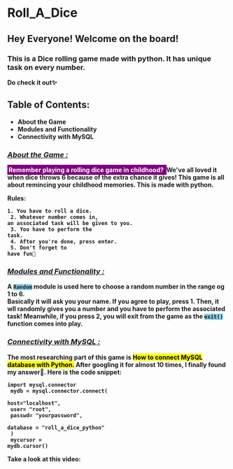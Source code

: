 # Roll_A_Dice 
## Hey Everyone! Welcome on the board!
### This is a Dice rolling game made with python. It has unique task on every number.
 <b> Do check it out✨  
## Table of Contents: 
* About the Game
* Modules and Functionality 
* Connectivity with MySQL</mark> 

### <u> ***About the Game :*** </u>

<mark style="background: purple; color:white;padding:3px">Remember playing a rolling dice game in childhood? </mark> 
     We've all loved it when dice throws 6 because of the extra chance it gives!
     This game is all about remincing your childhood memories. This is made with python. 
   
Rules: 

   <code>1. You have to roll a dice. <br>
      2. Whatever number comes in, an associated task will be given to you. <br>
      3. You have to perform the task. <br>
      4. After you're done, press enter.<br> 
      5. Don't forget to have fun🥳 </code> 

### <u> ***Modules and Functionality :*** </u> 

A <code style="background:skyblue;">Random</code> module is used here to choose a random number in the range og 1 to 6.  
Basically it will ask you your name. If you agree to play, press 1. Then, it wll randomly gives you a number and you have to perform the associated task! 
Meanwhile, if you press 2, you will exit from the game as the <code style="background:skyblue;">exit()</code> function comes into play. 

### <u> ***Connectivity with MySQL :*** </u> 

The most researching part of this game is <mark>How to connect MySQL database with Python.</mark> 
After googling it for almost 10 times, I finally found my answer🤩. 
Here is the code snippet: 

<code>import mysql.connector <br>
    mydb = mysql.connector.connect(<br>
        host="localhost",<br>
        user= "root",<br>
        passwd= "yourpassword",<br>
        database = "roll_a_dice_python"<br>
)<br>
mycursor = mydb.cursor()</code> 

Take a look at this video: 








